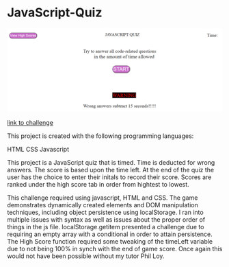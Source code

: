 # JavaScript-Quiz

![screenshot](./assets/images/Capture.PNG)



[link to challenge](https://tooqk4u.github.io/JavaScript-Quiz/)


This project is created with the following programming languages:

HTML CSS Javascript

This project is a JavaScript quiz that is timed. Time is deducted for wrong answers. The score is based upon the time left. At the end of the quiz the user has the choice to enter their initals to record their score. Scores are ranked under the high score tab in order from hightest to lowest.

This challenge required using javascript, HTML and CSS. The game demonstrates dynamically created elements and DOM manipulation techniques, including object persistence using localStorage. I ran into multiple issues with syntax as well as issues about the proper order of things in the js file. localStorage.getitem presented a challenge due to requiring an empty array with a conditional in order to attain persistence. The High Score function required some tweaking of the timeLeft variable due to not being 100% in synch with the end of game score. Once again this would not have been possible without my tutor Phil Loy.